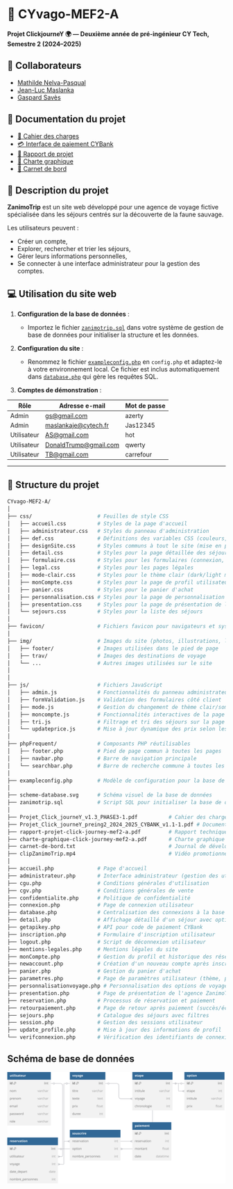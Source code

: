 # 🐫 CYvago-MEF2-A

**Projet ClickjourneY 🌍 — Deuxième année de pré-ingénieur CY Tech, Semestre 2 (2024–2025)**

## 🤝 Collaborateurs
- [Mathilde Nelva-Pasqual](https://github.com/mathildenelva)  
- [Jean-Luc Maslanka](https://github.com/JEAN-LUC7)  
- [Gaspard Savès](https://github.com/gaspardsaves)

## 📄 Documentation du projet
- [:scroll: Cahier des charges](Projet_Click_journeY_v1.4_PHASE4.pdf)  
- [:credit_card: Interface de paiement CYBank](Projet_Click_journeY_preing2_2024_2025_CYBANK_v1.1-1.pdf)  
- [:ledger: Rapport de projet](rapport-projet-click-journey-mef2-a.pdf)  
- [:pushpin: Charte graphique](charte-graphique-click-journey-mef2-a.pdf)  
- [:memo: Carnet de bord](carnet-de-bord.txt)

## 🐾 Description du projet

**ZanimoTrip** est un site web développé pour une agence de voyage fictive spécialisée dans les séjours centrés sur la découverte de la faune sauvage.

Les utilisateurs peuvent :
- Créer un compte,
- Explorer, rechercher et trier les séjours,
- Gérer leurs informations personnelles,
- Se connecter à une interface administrateur pour la gestion des comptes.

## 💻 Utilisation du site web

1. **Configuration de la base de données** :
   - Importez le fichier [`zanimotrip.sql`](zanimotrip.sql) dans votre système de gestion de base de données pour initialiser la structure et les données.
   
2. **Configuration du site** :
   - Renommez le fichier [`exampleconfig.php`](exampleconfig.php) en `config.php` et adaptez-le à votre environnement local. Ce fichier est inclus automatiquement dans [`database.php`](database.php) qui gère les requêtes SQL.

3. **Comptes de démonstration** :

| Rôle          | Adresse e-mail             | Mot de passe |
|---------------|----------------------------|--------------|
| Admin         | gs@gmail.com               | azerty       |
| Admin         | maslankaje@cytech.fr       | Jas12345     |
| Utilisateur   | AS@gmail.com               | hot          |
| Utilisateur   | DonaldTrump@gmail.com      | qwerty       |
| Utilisateur   | TB@gmail.com               | carrefour    |

---

## 📁 Structure du projet

```bash
CYvago-MEF2-A/
│
├── css/                     # Feuilles de style CSS
│   ├── accueil.css          # Styles de la page d'accueil
│   ├── administrateur.css   # Styles du panneau d'administration
│   ├── def.css              # Définitions des variables CSS (couleurs, polices, transitions)
│   ├── designSite.css       # Styles communs à tout le site (mise en page, header, footer)
│   ├── detail.css           # Styles pour la page détaillée des séjours
│   ├── formulaire.css       # Styles pour les formulaires (connexion, inscription)
│   ├── legal.css            # Styles pour les pages légales
│   ├── mode-clair.css       # Styles pour le thème clair (dark/light mode)
│   ├── monCompte.css        # Styles pour la page de profil utilisateur
│   ├── panier.css           # Styles pour le panier d'achat
│   ├── personnalisation.css # Styles pour la page de personnalisation des voyages
│   ├── presentation.css     # Styles pour la page de présentation de l'agence
│   └── sejours.css          # Styles pour la liste des séjours
│
├── favicon/                 # Fichiers favicon pour navigateurs et systèmes
│
├── img/                     # Images du site (photos, illustrations, logos)
│   ├── footer/              # Images utilisées dans le pied de page
│   ├── trav/                # Images des destinations de voyage
│   └── ...                  # Autres images utilisées sur le site
│   
│
├── js/                      # Fichiers JavaScript
│   ├── admin.js             # Fonctionnalités du panneau administrateur
│   ├── formValidation.js    # Validation des formulaires côté client
│   ├── mode.js              # Gestion du changement de thème clair/sombre
│   ├── moncompte.js         # Fonctionnalités interactives de la page profil
│   ├── tri.js               # Filtrage et tri des séjours sur la page séjours
│   └── updateprice.js       # Mise à jour dynamique des prix selon les options
│
├── phpFrequent/             # Composants PHP réutilisables
│   ├── footer.php           # Pied de page commun à toutes les pages
│   ├── navbar.php           # Barre de navigation principale
│   └── searchbar.php        # Barre de recherche commune à toutes les pages
│
├── exampleconfig.php        # Modèle de configuration pour la base de données
│
├── scheme-database.svg      # Schéma visuel de la base de données
├── zanimotrip.sql           # Script SQL pour initialiser la base de données
│
├── Projet_Click_journeY_v1.3_PHASE3-1.pdf          # Cahier des charges du projet
├── Projet_Click_journeY_preing2_2024_2025_CYBANK_v1.1-1.pdf # Documentation API paiement
├── rapport-projet-click-journey-mef2-a.pdf         # Rapport technique du projet
├── charte-graphique-click-journey-mef2-a.pdf       # Charte graphique du site
├── carnet-de-bord.txt                              # Journal de développement
├── clipZanimoTrip.mp4                              # Vidéo promotionnelle
│
├── accueil.php              # Page d'accueil
├── administrateur.php       # Interface administrateur (gestion des utilisateurs)
├── cgu.php                  # Conditions générales d'utilisation
├── cgv.php                  # Conditions générales de vente
├── confidentialite.php      # Politique de confidentialité
├── connexion.php            # Page de connexion utilisateur
├── database.php             # Centralisation des connexions à la base de données
├── detail.php               # Affichage détaillé d'un séjour avec options
├── getapikey.php            # API pour code de paiement CYBank
├── inscription.php          # Formulaire d'inscription utilisateur
├── logout.php               # Script de déconnexion utilisateur
├── mentions-legales.php     # Mentions légales du site
├── monCompte.php            # Gestion du profil et historique des réservations
├── newaccount.php           # Création d'un nouveau compte après inscription
├── panier.php               # Gestion du panier d'achat
├── parametres.php           # Page de paramètres utilisateur (thème, préférences)
├── personnalisationvoyage.php # Personnalisation des options de voyage
├── presentation.php         # Page de présentation de l'agence ZanimoTrip
├── reservation.php          # Processus de réservation et paiement
├── retourpaiement.php       # Page de retour après paiement (succès/échec)
├── sejours.php              # Catalogue des séjours avec filtres
├── session.php              # Gestion des sessions utilisateur
├── update_profile.php       # Mise à jour des informations de profil
└── verifconnexion.php       # Vérification des identifiants de connexion
```

## Schéma de base de données

![Schéma de la base de données](scheme-database.svg)